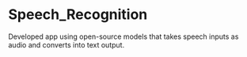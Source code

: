 # Speech_Recognition
Developed app using open-source models that takes speech inputs as audio and converts into text output.
